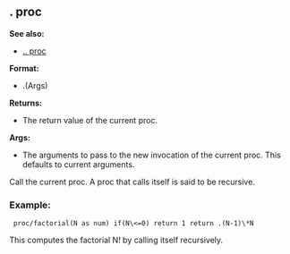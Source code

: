## . proc
**See also:**
*   [.. proc](/proc/%2e%2e)
<!-- -->
**Format:**
*   .(Args)
<!-- -->
**Returns:**
*   The return value of the current proc.
<!-- -->
**Args:**
*   The arguments to pass to the new invocation of the current proc.
    This defaults to current arguments.


Call the current proc. A proc that calls itself is said to be
recursive.
### Example:

```
 proc/factorial(N as num) if(N\<=0) return 1 return .(N-1)\*N

```
 

This computes the factorial N! by calling itself
recursively.
